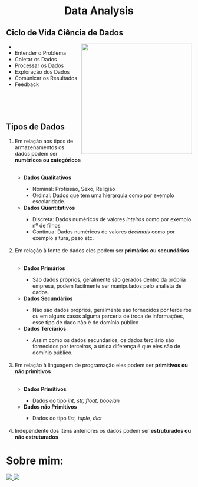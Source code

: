 <!DOCTYPE html>
<html lang="en">
<head>
    <meta charset="UTF-8">
    <meta http-equiv="X-UA-Compatible" content="IE=edge">
    <meta name="viewport" content="width=device-width, initial-scale=1.0">
</head>
<body>
  <H1 align="center"> Data Analysis </H1>
  <h2> Ciclo de Vida Ciência de Dados </h2>
  <ul>
      <li><img src="https://user-images.githubusercontent.com/110841289/213749996-ee7a4a6c-9fbc-4c29-86ba-b758ead5f0f9.jpeg" align="right" width=300 heigth=300></li>
    <li> Entender o Problema </li>
    <li> Coletar os Dados </li>
    <li> Processar os Dados </li>
    <li> Exploração dos Dados </li>
    <li> Comunicar os Resultados </li>
    <li> Feedback </li>
  </ul>
  <br>
  <br>
  <br>
  <h2> Tipos de Dados </h2>
  <ol>
    <li> Em relação aos tipos de armazenamentos os dados podem ser <strong>numéricos ou categóricos</strong></li>
    <br>
      <ul>
          <li> <b>Dados Qualitativos</b> </li>
          <ul>
              <li>Nominal: Profissão, Sexo, Religião</li>
              <li>Ordinal: Dados que tem uma hierarquia como por exemplo escolaridade.</li>
          </ul>
          <li> <b>Dados Quantitativos</b> </li>
          <ul>
              <li>Discreta: Dados numéricos de valores <i>inteiros</i> como por exemplo nº de filhos</li>
              <li>Contínua: Dados numéricos de valores <i>decimais</i> como por exemplo altura, peso etc.</li>
          </ul>
      </ul>
      <br>
    <li> Em relação à fonte de dados eles podem ser <strong>primários ou secundários</strong></li>
    <br>
      <ul>
          <li> <b>Dados Primários</b> </li>
            <ul>
                <li>São dados próprios, geralmente são gerados dentro da própria empresa, podem facilmente ser manipulados pelo analista de dados.</li>
            </ul>
          <li> <b>Dados Secundários</b> </li>
          <ul>
              <li>Não são dados próprios, geralmente são fornecidos por terceiros ou em alguns casos alguma parceria de troca de informações, esse tipo de dado não é de domínio público</li>
          </ul>
          <li> <b>Dados Terciários </b> </li>
              <ul>
                  <li> Assim como os dados secundários, os dados terciário são fornecidos por terceiros, a única diferença é que eles são de domínio público.</li>
          </ul>
      </ul>
      <br>
    <li> Em relação à linguagem de programação eles podem ser <strong>primitivos ou não primitivos</strong></li>
      <br>
      <ul>
          <li> <b>Dados Primitivos</b> </li>
            <ul>
                <li>Dados do tipo <i>int, str, float, booelan</i> </li>
            </ul>
          <li> <b>Dados não Primitivos</b> </li>
            <ul>
                <li>Dados do tipo <i>list, tuple, dict</i> </li>
             </ul>
      </ul>
      <br>
    <li> Independente dos itens anteriores os dados podem ser <strong>estruturados ou não estruturados</strong></li>
  </ol>
  <h1> Sobre mim: </h1>
  <a href="https://www.linkedin.com/in/airton-f-225784255/">
  <img src="https://user-images.githubusercontent.com/110841289/224358942-846f52a8-6945-49ca-8aa7-6719b2f1c603.png">
  </a>
  <a href="https://www.instagram.com/faa_bry/">
  <img src="https://user-images.githubusercontent.com/110841289/224359564-da97e372-92b5-4229-9d73-eee2779e16c4.png">
  </a>
</body>
</html>




